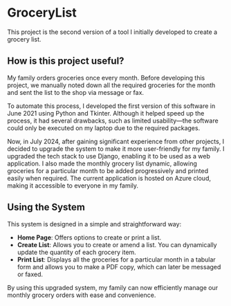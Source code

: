 # GroceryList
This project is the second version of a tool I initially developed to create a grocery list.


## How is this project useful?

My family orders groceries once every month. Before developing this project, we manually noted down all the required groceries for the month and sent the list to the shop via message or fax.

To automate this process, I developed the first version of this software in June 2021 using Python and Tkinter. Although it helped speed up the process, it had several drawbacks, such as limited usability—the software could only be executed on my laptop due to the required packages.

Now, in July 2024, after gaining significant experience from other projects, I decided to upgrade the system to make it more user-friendly for my family. I upgraded the tech stack to use Django, enabling it to be used as a web application. I also made the monthly grocery list dynamic, allowing groceries for a particular month to be added progressively and printed easily when required. The current application is hosted on Azure cloud, making it accessible to everyone in my family.


## Using the System

This system is designed in a simple and straightforward way:

- **Home Page**: Offers options to create or print a list.
- **Create List**: Allows you to create or amend a list. You can dynamically update the quantity of each grocery item.
- **Print List**: Displays all the groceries for a particular month in a tabular form and allows you to make a PDF copy, which can later be messaged or faxed.

By using this upgraded system, my family can now efficiently manage our monthly grocery orders with ease and convenience.
